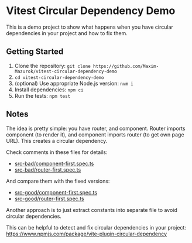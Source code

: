 # Vitest Circular Dependency Demo

This is a demo project to show what happens when you have circular dependencies in your project and how to fix them.

## Getting Started

1. Clone the repository: `git clone https://github.com/Maxim-Mazurok/vitest-circular-dependency-demo`
1. `cd vitest-circular-dependency-demo`
1. (optional) Use appropriate Node.js version: `nvm i`
1. Install dependencies: `npm ci`
1. Run the tests: `npm test`

## Notes

The idea is pretty simple: you have router, and component. Router imports component (to render it), and component imports router (to get own page URL). This creates a circular dependency.

Check comments in these files for details:

- [src-bad/component-first.spec.ts](src-bad/component-first.spec.ts)
- [src-bad/router-first.spec.ts](src-bad/router-first.spec.ts)

And compare them with the fixed versions:

- [src-good/component-first.spec.ts](src-good/component-first.spec.ts)
- [src-good/router-first.spec.ts](src-good/router-first.spec.ts)

Another approach is to just extract constants into separate file to avoid circular dependencies.

This can be helpful to detect and fix circular dependencies in your project: https://www.npmjs.com/package/vite-plugin-circular-dependency
